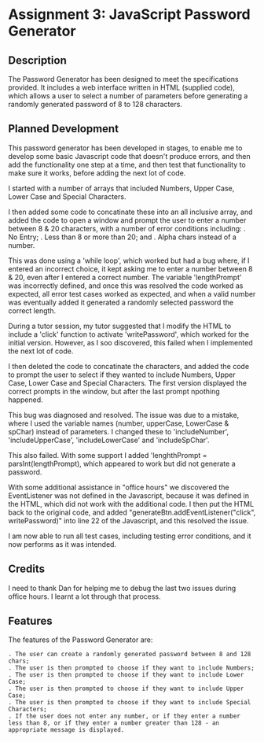 # Assignment 3: JavaScript Password Generator

## Description

The Password Generator has been designed to meet the specifications provided. It includes a web interface written in HTML (supplied code), which allows a user to select a number of parameters before generating a randomly generated password of 8 to 128 characters. 

## Planned Development

This password generator has been developed in stages, to enable me to develop some basic Javascript code that doesn't produce errors, and then add the functionality one step at a time, and then test that functionality to make sure it works, before adding the next lot of code.

I started with a number of arrays that included Numbers, Upper Case, Lower Case and Special Characters. 

I then added some code to concatinate these into an all inclusive array, and added the code to open a window and prompt the user to enter a number between 8 & 20 characters, with a number of error conditions including:
    . No Entry;
    . Less than 8 or more than 20; and
    . Alpha chars instead of a number.

This was done using a 'while loop', which worked but had a bug where, if I entered an incorrect choice, it kept asking me to enter a number between 8 & 20, even after I entered a correct number. The variable 'lengthPrompt' was incorrectly defined, and once this was resolved the code worked as expected, all error test cases worked as expected, and when a valid number was eventually added it generated a randomly selected password the correct length.

During a tutor session, my tutor suggested that I modify the HTML to include a 'click' function to activate 'writePassword', which worked for the initial version. However, as I soo discovered, this failed when I implemented the next lot of code. 

I then deleted the code to concatinate the characters, and added the code to prompt the user to select if they wanted to include Numbers, Upper Case, Lower Case and Special Characters. The first version displayed the correct prompts in the window, but after the last prompt npothing happened. 

This bug was diagnosed and resolved. The issue was due to a mistake, where I used the variable names (number, upperCase, LowerCase & spChar) instead of parameters. I changed these to 'includeNumber', 'includeUpperCase', 'includeLowerCase' and 'includeSpChar'. 

This also failed. With some support I added 'lenghthPrompt = parsInt(lengthPrompt), which appeared to work but did not generate a password.

With some additional assistance in "office hours" we discovered the EventListener was not defined in the Javascript, because it was defined in the HTML, which did not work with the additional code. I then put the HTML back to the original code, and added "generateBtn.addEventListener("click", writePassword)" into line 22 of the Javascript, and this resolved the issue. 

I am now able to run all test cases, including testing error conditions, and it now performs as it was intended. 

## Credits

I need to thank Dan for helping me to debug the last two issues during office hours. I learnt a lot through that process.  

## Features

The features of the Password Generator are:

    . The user can create a randomly generated password between 8 and 128 chars;
    . The user is then prompted to choose if they want to include Numbers;
    . The user is then prompted to choose if they want to include Lower Case;   
    . The user is then prompted to choose if they want to include Upper Case;
    . The user is then prompted to choose if they want to include Special Characters;
    . If the user does not enter any number, or if they enter a number less than 8, or if they enter a number greater than 128 - an appropriate message is displayed.


 


 

 








 










